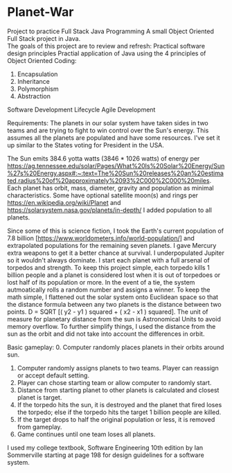 # Planet-War
Project to practice Full Stack Java Programming
A small Object Oriented Full Stack project in Java.  
The goals of this project are to review and refresh:
Practical software design principles
Practial application of Java using the 4 principles of Object Oriented Coding:
  1. Encapsulation
  2. Inheritance
  3. Polymorphism
  4. Abstraction
  
Software Development Lifecycle
Agile Development

Requirements:
The planets in our solar system have taken sides in two teams and are trying to fight to win control over the Sun's energy.  This assumes all the planets are populated and have some resources.  I've set it up similar to the States voting for President in the USA.   

The Sun emits 384.6 yotta watts (3846 * 1026 watts) of energy per  https://ag.tennessee.edu/solar/Pages/What%20Is%20Solar%20Energy/Sun%27s%20Energy.aspx#:~:text=The%20Sun%20releases%20an%20estimated,radius%20of%20approximately%2093%2C000%2C000%20miles.  
Each planet has orbit, mass, diameter, gravity and population as minimal characteristics.  Some have optional satellite moon(s) and rings per https://en.wikipedia.org/wiki/Planet
and https://solarsystem.nasa.gov/planets/in-depth/  I added population to all planets. 

Since some of this is science fiction, I took the Earth's current population of 7.8 billion [https://www.worldometers.info/world-population/] and extrapolated populations for the remaining seven planets. I gave Mercury extra weapons to get it a better chance at survival.  I underpopulated Jupiter so it wouldn't always dominate.  I start each planet with a full arsenal of torpedos and strength.  To keep this project simple, each torpedo kills 1 billion people and a planet is considered lost when it is out of torpedoes or lost half of its population or more.  In the event of a tie, the system autmoatically rolls a random number and assigns a winner. 
To keep the math simple, I flattened out the solar system onto Euclidean space so that the distance formula between any two planets is the distance between two points. D = SQRT [( y2 - y1 ) squared + ( x2 - x1 ) squared].  The unit of measure for planetary distance from the sun is Astronomical Units to avoid memory overflow.  To further simplify things, I used the distance from the sun as the orbit and did not take into account the differences in orbit. 

Basic gameplay:
0. Computer randomly places planets in their orbits around sun.
1. Computer randomly assigns planets to two teams.  Player can reassign or accept default setting.
2. Player can chose starting team or allow computer to randomly start. 
3. Distance from starting planet to other planets is calculated and closest planet is target. 
4. If the torpedo hits the sun, it is destroyed and the planet that fired loses the torpedo; else if the torpedo hits the target 1 billion people are killed. 
5. If the target drops to half the original population or less, it is removed from gameplay. 
6. Game continues until one team loses all planets. 


I used my college textbook, Software Engineering 10th edition by Ian Sommerville starting at page 198 for design guidelines for a software system. 

